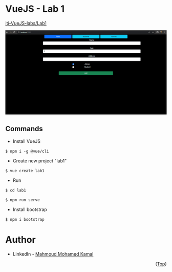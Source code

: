 # VueJS - Lab 1
[iti-VueJS-labs/Lab1](https://github.com/MahmoudFierro98/iti-VueJS-labs/tree/main/Lab1)

![screen-gif](./Lab1.gif)

## Commands
- Install VueJS
```
$ npm i -g @vue/cli
```

- Create new project "lab1"
```
$ vue create lab1
```

- Run 
```
$ cd lab1
```
```
$ npm run serve
``` 

- Install bootstrap 
```
$ npm i bootstrap
```

# Author
* LinkedIn - [Mahmoud Mohamed Kamal](https://www.linkedin.com/in/mahmoudfierro98)

<p align="right">(<a href="#top">Top</a>)</p>
